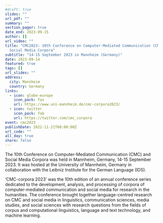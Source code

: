 ```yaml
---
#draft: true
slides: ""
url_pdf: ""
summary: ""
section_pager: true
date_end: 2023-09-15
author: []
url_video: ""
title: "CMC2023: 10th Conference on Computer-Mediated Communication (CMC) and
  Social Media Corpora"
subtitle: "14-15 September 2023 in Mannheim (Germany)"
date: 2023-09-14
featured: true
tags: []
url_slides: ""
address:
  city: Mannheim
  country: Germany
links:
  - icon: globe-europe
    icon_pack: fas
    url: https://www.uni-mannheim.de/cmc-corpora2023/
  - icon: twitter
    icon_pack: fab
    url: https://twitter.com/cmc_corpora
event: cmc2023
publishDate: 2022-11-21T00:00:00Z
url_code: ""
all_day: true
share: false
---
```


The 10th Conference on Computer-Mediated Communication (CMC) and Social Media Corpora was held in Mannheim, Germany, 14-15 September 2023. It was hosted at the University of Mannheim, Germany in collaboration with the Leibniz Institute for the German Language (IDS).

‘CMC-corpora 2023’ was the 10th edition of an annual conference series dedicated to the development, analysis, and processing of corpora of computer-mediated communication and social media for research in the humanities. The conference brought together language-centred research on CMC and social media in linguistics, communication sciences, media studies, and social sciences with research questions from the fields of corpus and computational linguistics, language and text technology, and machine learning.
